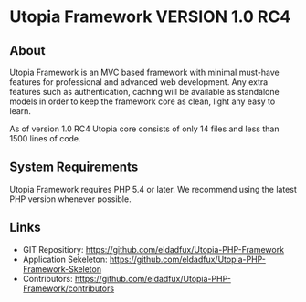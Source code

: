 # Utopia Framework VERSION 1.0 RC4

## About
Utopia Framework is an MVC based framework with minimal must-have features for professional and advanced web development.
Any extra features such as authentication, caching will be available as standalone models in order to keep the framework core as clean, light any easy to learn.

As of version 1.0 RC4 Utopia core consists of only 14 files and less than 1500 lines of code.

## System Requirements
Utopia Framework requires PHP 5.4 or later. We recommend using the latest PHP version whenever possible.

## Links
* GIT Repositiory: https://github.com/eldadfux/Utopia-PHP-Framework
* Application Sekeleton: https://github.com/eldadfux/Utopia-PHP-Framework-Skeleton
* Contributors: https://github.com/eldadfux/Utopia-PHP-Framework/contributors
